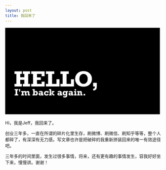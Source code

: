 ```yaml
---
layout: post
title: 我回来了
---
```


![i am back](../images/posts/hello-im-back-again.png "I am back")

Hi，我是Jeff，我回来了。

创业三年多，一直在所谓的碎片化里生存，刷微博、刷微信、刷知乎等等，整个人都碎了，有深深有无力感。写文章也许是把破碎的我重新拼装回来的唯一有效途径吧。

三年多的时间里面，发生过很多事情，将来，还有更有趣的事情发生，容我好好坐下来，慢慢讲。谢谢！